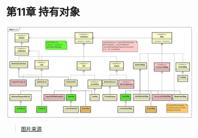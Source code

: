 # 第11章 持有对象



![11-HoldingYourObjects](https://github.com/Zerohhhhhh/thinkinginJavanote/blob/master/images/11-HoldingYourObjects.jpg)

> [图片来源](https://blog.csdn.net/leonliu06/article/details/78638841)

